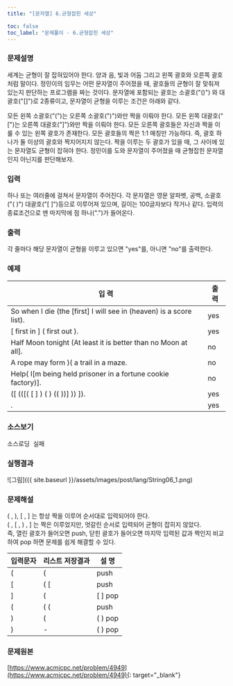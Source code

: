 ```yaml
---
title: "[문자열] 6.균형잡힌 세상"

toc: false
toc_label: "문제풀이 - 6.균형잡힌 세상"
---
```


### 문제설명 
세계는 균형이 잘 잡혀있어야 한다. 양과 음, 빛과 어둠 그리고 왼쪽 괄호와 오른쪽 괄호처럼 말이다.
정민이의 임무는 어떤 문자열이 주어졌을 때, 괄호들의 균형이 잘 맞춰져 있는지 판단하는 프로그램을 짜는 것이다.
문자열에 포함되는 괄호는 소괄호("()") 와 대괄호("[]")로 2종류이고, 문자열이 균형을 이루는 조건은 아래와 같다.

모든 왼쪽 소괄호("(")는 오른쪽 소괄호(")")와만 짝을 이뤄야 한다.
모든 왼쪽 대괄호("[")는 오른쪽 대괄호("]")와만 짝을 이뤄야 한다.
모든 오른쪽 괄호들은 자신과 짝을 이룰 수 있는 왼쪽 괄호가 존재한다.
모든 괄호들의 짝은 1:1 매칭만 가능하다. 즉, 괄호 하나가 둘 이상의 괄호와 짝지어지지 않는다.
짝을 이루는 두 괄호가 있을 때, 그 사이에 있는 문자열도 균형이 잡혀야 한다.
정민이를 도와 문자열이 주어졌을 때 균형잡힌 문자열인지 아닌지를 판단해보자.

### 입력
하나 또는 여러줄에 걸쳐서 문자열이 주어진다. 
각 문자열은 영문 알파벳, 공백, 소괄호("( )") 대괄호("[ ]")등으로 이루어져 있으며, 길이는 100글자보다 작거나 같다.
입력의 종료조건으로 맨 마지막에 점 하나(".")가 들어온다.

### 출력
각 줄마다 해당 문자열이 균형을 이루고 있으면 "yes"를, 아니면 "no"를 출력한다.

### 예제

입    력 |  출    력     
----- | -----  
So when I die (the [first] I will see in (heaven) is a score list). | yes
[ first in ] ( first out ). | yes
Half Moon tonight (At least it is better than no Moon at all]. | no
A rope may form )( a trail in a maze. | no
Help( I[m being held prisoner in a fortune cookie factory)]. | no
([ (([( [ ] ) ( ) (( ))] )) ]). | yes
 . | yes


### 소스보기
<pre id="show1" class="show-json-from-git">소스로딩 실패</pre>
<script>showJsonFromGit('{{ site.repository_raw }}/step2/String06CoupleBracket.java', 'show1', '500px');</script>


### 실행결과
![그림]({{ site.baseurl }}/assets/images/post/lang/String06_1.png)

### 문제해설    

( , ), [ , ] 는 항상 짝을 이루어 순서대로 입력되어야 한다.     
( , [ , ) , ] 는 짝은 이루었지만, 엇갈린 순서로 입력되어 균형이 잡히지 않았다.    
즉, 열린 괄호가 들어오면 push, 닫힌 괄호가 들어오면 마지막 입력된 값과 짝인지 비교하여 pop 하면 문제를 쉽게 해결할 수 있다.

입력문자 |  리스트 저장결과 | 설 명
----- | ----- | -----
( | ( |  push
[ | ( [ | push
] | (  | [ ] pop
( | (  ( | push
) | ( | ( ) pop
) | - | ( ) pop

### 문제원본    
[https://www.acmicpc.net/problem/4949](https://www.acmicpc.net/problem/4949){: target="_blank"}



